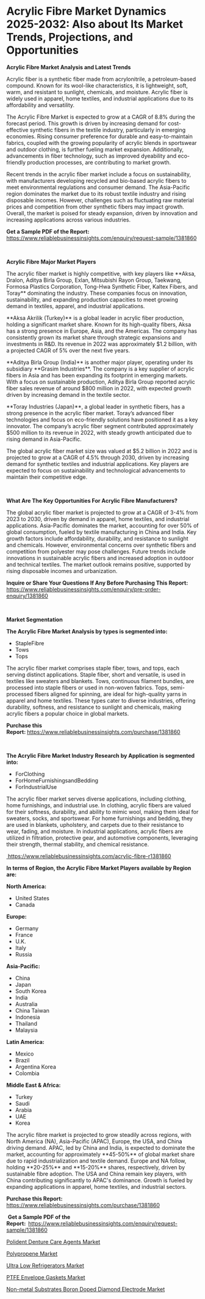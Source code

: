 <p><h1>Acrylic Fibre Market Dynamics 2025-2032: Also about Its Market Trends, Projections, and Opportunities</h1></p><p><strong>Acrylic Fibre Market Analysis and Latest Trends</strong></p>
<p><p>Acrylic fiber is a synthetic fiber made from acrylonitrile, a petroleum-based compound. Known for its wool-like characteristics, it is lightweight, soft, warm, and resistant to sunlight, chemicals, and moisture. Acrylic fiber is widely used in apparel, home textiles, and industrial applications due to its affordability and versatility.</p><p>The Acrylic Fibre Market is expected to grow at a CAGR of 8.8% during the forecast period. This growth is driven by increasing demand for cost-effective synthetic fibers in the textile industry, particularly in emerging economies. Rising consumer preference for durable and easy-to-maintain fabrics, coupled with the growing popularity of acrylic blends in sportswear and outdoor clothing, is further fueling market expansion. Additionally, advancements in fiber technology, such as improved dyeability and eco-friendly production processes, are contributing to market growth.</p><p>Recent trends in the acrylic fiber market include a focus on sustainability, with manufacturers developing recycled and bio-based acrylic fibers to meet environmental regulations and consumer demand. The Asia-Pacific region dominates the market due to its robust textile industry and rising disposable incomes. However, challenges such as fluctuating raw material prices and competition from other synthetic fibers may impact growth. Overall, the market is poised for steady expansion, driven by innovation and increasing applications across various industries.</p></p>
<p><strong>Get a Sample PDF of the Report:&nbsp;</strong> <a href="https://www.reliablebusinessinsights.com/enquiry/request-sample/1381860?utm_campaign=1113&utm_medium=2&utm_source=Github&utm_content=ia&utm_term=25012025&utm_id=acrylic-fibre">https://www.reliablebusinessinsights.com/enquiry/request-sample/1381860</a></p>
<p>&nbsp;</p>
<p><strong>Acrylic Fibre Major Market Players</strong></p>
<p><p>The acrylic fiber market is highly competitive, with key players like **Aksa, Dralon, Aditya Birla Group, Exlan, Mitsubishi Rayon Group, Taekwang, Formosa Plastics Corporation, Tong-Hwa Synthetic Fiber, Kaltex Fibers, and Toray** dominating the industry. These companies focus on innovation, sustainability, and expanding production capacities to meet growing demand in textiles, apparel, and industrial applications.</p><p>**Aksa Akrilik (Turkey)** is a global leader in acrylic fiber production, holding a significant market share. Known for its high-quality fibers, Aksa has a strong presence in Europe, Asia, and the Americas. The company has consistently grown its market share through strategic expansions and investments in R&D. Its revenue in 2022 was approximately $1.2 billion, with a projected CAGR of 5% over the next five years.</p><p>**Aditya Birla Group (India)** is another major player, operating under its subsidiary **Grasim Industries**. The company is a key supplier of acrylic fibers in Asia and has been expanding its footprint in emerging markets. With a focus on sustainable production, Aditya Birla Group reported acrylic fiber sales revenue of around $800 million in 2022, with expected growth driven by increasing demand in the textile sector.</p><p>**Toray Industries (Japan)**, a global leader in synthetic fibers, has a strong presence in the acrylic fiber market. Toray’s advanced fiber technologies and focus on eco-friendly solutions have positioned it as a key innovator. The company’s acrylic fiber segment contributed approximately $500 million to its revenue in 2022, with steady growth anticipated due to rising demand in Asia-Pacific.</p><p>The global acrylic fiber market size was valued at $5.2 billion in 2022 and is projected to grow at a CAGR of 4.5% through 2030, driven by increasing demand for synthetic textiles and industrial applications. Key players are expected to focus on sustainability and technological advancements to maintain their competitive edge.</p></p>
<p>&nbsp;</p>
<p><strong>What Are The Key Opportunities For Acrylic Fibre Manufacturers?</strong></p>
<p><p>The global acrylic fiber market is projected to grow at a CAGR of 3-4% from 2023 to 2030, driven by demand in apparel, home textiles, and industrial applications. Asia-Pacific dominates the market, accounting for over 50% of global consumption, fueled by textile manufacturing in China and India. Key growth factors include affordability, durability, and resistance to sunlight and chemicals. However, environmental concerns over synthetic fibers and competition from polyester may pose challenges. Future trends include innovations in sustainable acrylic fibers and increased adoption in outdoor and technical textiles. The market outlook remains positive, supported by rising disposable incomes and urbanization.</p></p>
<p><strong>Inquire or Share Your Questions If Any Before Purchasing This Report:</strong> <a href="https://www.reliablebusinessinsights.com/enquiry/pre-order-enquiry/1381860?utm_campaign=1113&utm_medium=2&utm_source=Github&utm_content=ia&utm_term=25012025&utm_id=acrylic-fibre">https://www.reliablebusinessinsights.com/enquiry/pre-order-enquiry/1381860</a></p>
<p>&nbsp;</p>
<p><strong>Market Segmentation</strong></p>
<p><strong>The Acrylic Fibre Market Analysis by types is segmented into:</strong></p>
<p><ul><li>StapleFibre</li><li>Tows</li><li>Tops</li></ul></p>
<p><p>The acrylic fiber market comprises staple fiber, tows, and tops, each serving distinct applications. Staple fiber, short and versatile, is used in textiles like sweaters and blankets. Tows, continuous filament bundles, are processed into staple fibers or used in non-woven fabrics. Tops, semi-processed fibers aligned for spinning, are ideal for high-quality yarns in apparel and home textiles. These types cater to diverse industries, offering durability, softness, and resistance to sunlight and chemicals, making acrylic fibers a popular choice in global markets.</p></p>
<p><strong>Purchase this Report:&nbsp;</strong><a href="https://www.reliablebusinessinsights.com/purchase/1381860?utm_campaign=1113&utm_medium=2&utm_source=Github&utm_content=ia&utm_term=25012025&utm_id=acrylic-fibre">https://www.reliablebusinessinsights.com/purchase/1381860</a></p>
<p>&nbsp;</p>
<p><strong>The Acrylic Fibre Market Industry Research by Application is segmented into:</strong></p>
<p><ul><li>ForClothing</li><li>ForHomeFurnishingsandBedding</li><li>ForIndustrialUse</li></ul></p>
<p><p>The acrylic fiber market serves diverse applications, including clothing, home furnishings, and industrial use. In clothing, acrylic fibers are valued for their softness, durability, and ability to mimic wool, making them ideal for sweaters, socks, and sportswear. For home furnishings and bedding, they are used in blankets, upholstery, and carpets due to their resistance to wear, fading, and moisture. In industrial applications, acrylic fibers are utilized in filtration, protective gear, and automotive components, leveraging their strength, thermal stability, and chemical resistance.</p></p>
<p><a href="https://www.reliablebusinessinsights.com/acrylic-fibre-r1381860?utm_campaign=1113&utm_medium=2&utm_source=Github&utm_content=ia&utm_term=25012025&utm_id=acrylic-fibre">&nbsp;https://www.reliablebusinessinsights.com/acrylic-fibre-r1381860</a></p>
<p><strong>In terms of Region, the Acrylic Fibre Market Players available by Region are:</strong></p>
<p>
    <p> <strong> North America: </strong>
        <ul>
            <li>United States</li>
            <li>Canada</li>
        </ul>
        </p> 
    <p> <strong> Europe: </strong>
        <ul>
            <li>Germany</li>
            <li>France</li>
            <li>U.K.</li>
            <li>Italy</li>
            <li>Russia</li>
        </ul>
        </p> 
    <p> <strong> Asia-Pacific: </strong>
        <ul>
            <li>China</li>
            <li>Japan</li>
            <li>South Korea</li>
            <li>India</li>
            <li>Australia</li>
            <li>China Taiwan</li>
            <li>Indonesia</li>
            <li>Thailand</li>
            <li>Malaysia</li>
        </ul>
        </p> 
    <p> <strong> Latin America: </strong>
        <ul>
            <li>Mexico</li>
            <li>Brazil</li>
            <li>Argentina Korea</li>
            <li>Colombia</li>
        </ul>
        </p> 
    <p> <strong> Middle East & Africa: </strong>
        <ul>
            <li>Turkey</li>
            <li>Saudi</li>
            <li>Arabia</li>
            <li>UAE</li>
            <li>Korea</li>
        </ul>
    </p>
    </p>
<p><p>The acrylic fibre market is projected to grow steadily across regions, with North America (NA), Asia-Pacific (APAC), Europe, the USA, and China driving demand. APAC, led by China and India, is expected to dominate the market, accounting for approximately **45-50%** of global market share due to rapid industrialization and textile demand. Europe and NA follow, holding **20-25%** and **15-20%** shares, respectively, driven by sustainable fibre adoption. The USA and China remain key players, with China contributing significantly to APAC's dominance. Growth is fueled by expanding applications in apparel, home textiles, and industrial sectors.</p></p>
<p><strong>Purchase this Report: </strong><a href="https://www.reliablebusinessinsights.com/purchase/1381860?utm_campaign=1113&utm_medium=2&utm_source=Github&utm_content=ia&utm_term=25012025&utm_id=acrylic-fibre">https://www.reliablebusinessinsights.com/purchase/1381860</a></p>
<p>&nbsp;<strong>Get a Sample PDF of the Report:&nbsp;&nbsp;</strong><a href="https://www.reliablebusinessinsights.com/enquiry/request-sample/1381860?utm_campaign=1113&utm_medium=2&utm_source=Github&utm_content=ia&utm_term=25012025&utm_id=acrylic-fibre">https://www.reliablebusinessinsights.com/enquiry/request-sample/1381860</a></p>
<p><strong></strong></p>
<p><p><a href="https://www.linkedin.com/pulse/growth-revenue-insights-polident-denture-care-agents-market-iuu4e?utm_campaign=1113&utm_medium=2&utm_source=Github&utm_content=ia&utm_term=25012025&utm_id=acrylic-fibre">Polident Denture Care Agents Market</a></p><p><a href="https://github.com/schwminh2001101/Market-Research-Report-List-1/blob/main/polypropene-market.md?utm_campaign=1113&utm_medium=2&utm_source=Github&utm_content=ia&utm_term=25012025&utm_id=acrylic-fibre">Polypropene Market</a></p><p><a href="https://www.linkedin.com/pulse/ultra-low-refrigerators-market-trends-2025-2032-detailed-eczae?utm_campaign=1113&utm_medium=2&utm_source=Github&utm_content=ia&utm_term=25012025&utm_id=acrylic-fibre">Ultra Low Refrigerators Market</a></p><p><a href="https://github.com/triattwood9919/Market-Research-Report-List-1/blob/main/ptfe-envelope-gaskets-market.md?utm_campaign=1113&utm_medium=2&utm_source=Github&utm_content=ia&utm_term=25012025&utm_id=acrylic-fibre">PTFE Envelope Gaskets Market</a></p><p><a href="https://www.linkedin.com/pulse/navigating-non-metal-substrates-boron-doped-diamond-electrode-e1j3c?utm_campaign=1113&utm_medium=2&utm_source=Github&utm_content=ia&utm_term=25012025&utm_id=acrylic-fibre">Non-metal Substrates Boron Doped Diamond Electrode Market</a></p></p>